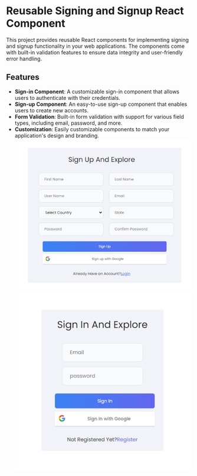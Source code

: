 # Reusable Signing and Signup React Component


This project provides reusable React components for implementing signing and signup functionality in your web applications. The components come with built-in validation features to ensure data integrity and user-friendly error handling.

## Features

- **Sign-in Component**: A customizable sign-in component that allows users to authenticate with their credentials.
- **Sign-up Component**: An easy-to-use sign-up component that enables users to create new accounts.
- **Form Validation**: Built-in form validation with support for various field types, including email, password, and more.
- **Customization**: Easily customizable components to match your application's design and branding.
![SignUp page](readmeimages/signup.PNG)
![SignIn page](readmeimages/signin.PNG)
